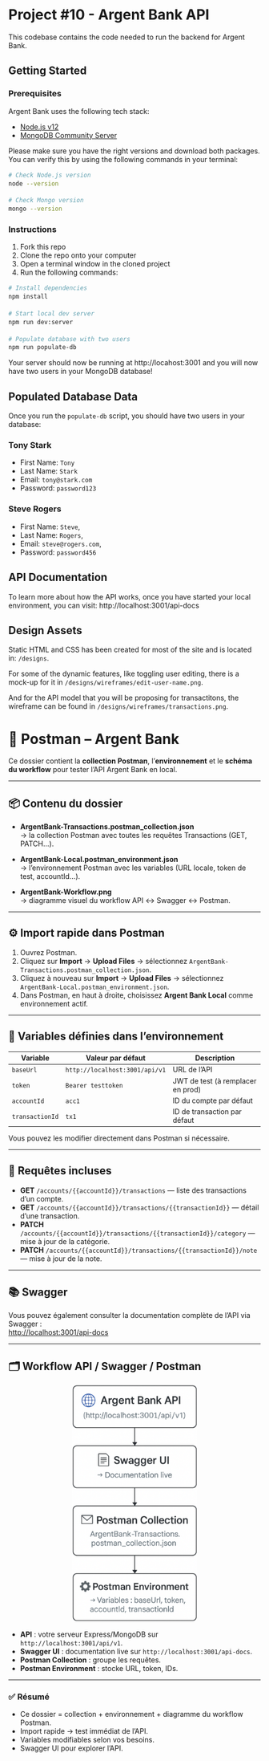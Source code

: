 # Project #10 - Argent Bank API

This codebase contains the code needed to run the backend for Argent Bank.

## Getting Started

### Prerequisites

Argent Bank uses the following tech stack:

- [Node.js v12](https://nodejs.org/en/)
- [MongoDB Community Server](https://www.mongodb.com/try/download/community)

Please make sure you have the right versions and download both packages. You can verify this by using the following commands in your terminal:

```bash
# Check Node.js version
node --version

# Check Mongo version
mongo --version
```

### Instructions

1. Fork this repo
1. Clone the repo onto your computer
1. Open a terminal window in the cloned project
1. Run the following commands:

```bash
# Install dependencies
npm install

# Start local dev server
npm run dev:server

# Populate database with two users
npm run populate-db
```

Your server should now be running at http://locahost:3001 and you will now have two users in your MongoDB database!

## Populated Database Data

Once you run the `populate-db` script, you should have two users in your database:

### Tony Stark

- First Name: `Tony`
- Last Name: `Stark`
- Email: `tony@stark.com`
- Password: `password123`

### Steve Rogers

- First Name: `Steve`,
- Last Name: `Rogers`,
- Email: `steve@rogers.com`,
- Password: `password456`

## API Documentation

To learn more about how the API works, once you have started your local environment, you can visit: http://localhost:3001/api-docs

## Design Assets

Static HTML and CSS has been created for most of the site and is located in: `/designs`.

For some of the dynamic features, like toggling user editing, there is a mock-up for it in `/designs/wireframes/edit-user-name.png`.

And for the API model that you will be proposing for transactitons, the wireframe can be found in `/designs/wireframes/transactions.png`.

# 📨 Postman – Argent Bank

Ce dossier contient la **collection Postman**, l’**environnement** et le **schéma du workflow** pour tester l’API Argent Bank en local.

---

## 📦 Contenu du dossier

- **ArgentBank-Transactions.postman_collection.json**  
  → la collection Postman avec toutes les requêtes Transactions (GET, PATCH…).

- **ArgentBank-Local.postman_environment.json**  
  → l’environnement Postman avec les variables (URL locale, token de test, accountId…).

- **ArgentBank-Workflow.png**  
  → diagramme visuel du workflow API ↔ Swagger ↔ Postman.

---

## ⚙️ Import rapide dans Postman

1. Ouvrez Postman.
2. Cliquez sur **Import** → **Upload Files** → sélectionnez `ArgentBank-Transactions.postman_collection.json`.
3. Cliquez à nouveau sur **Import** → **Upload Files** → sélectionnez `ArgentBank-Local.postman_environment.json`.
4. Dans Postman, en haut à droite, choisissez **Argent Bank Local** comme environnement actif.

---

## 📝 Variables définies dans l’environnement

| Variable        | Valeur par défaut               | Description                     |
|-----------------|--------------------------------|---------------------------------|
| `baseUrl`       | `http://localhost:3001/api/v1` | URL de l’API                    |
| `token`         | `Bearer testtoken`             | JWT de test (à remplacer en prod)|
| `accountId`     | `acc1`                          | ID du compte par défaut         |
| `transactionId` | `tx1`                           | ID de transaction par défaut    |

Vous pouvez les modifier directement dans Postman si nécessaire.

---

## 🚀 Requêtes incluses

- **GET** `/accounts/{{accountId}}/transactions` — liste des transactions d’un compte.
- **GET** `/accounts/{{accountId}}/transactions/{{transactionId}}` — détail d’une transaction.
- **PATCH** `/accounts/{{accountId}}/transactions/{{transactionId}}/category` — mise à jour de la catégorie.
- **PATCH** `/accounts/{{accountId}}/transactions/{{transactionId}}/note` — mise à jour de la note.

---

## 📚 Swagger

Vous pouvez également consulter la documentation complète de l’API via Swagger :  
[http://localhost:3001/api-docs](http://localhost:3001/api-docs)

---

## 🗂 Workflow API / Swagger / Postman

<p align="center">
  <img src="postman/ArgentBank-Workflow.png" alt="Workflow Argent Bank API" width="250">
</p>

- **API** : votre serveur Express/MongoDB sur `http://localhost:3001/api/v1`.
- **Swagger UI** : documentation live sur `http://localhost:3001/api-docs`.
- **Postman Collection** : groupe les requêtes.
- **Postman Environment** : stocke URL, token, IDs.

---

### ✅ Résumé

- Ce dossier = collection + environnement + diagramme du workflow Postman.
- Import rapide → test immédiat de l’API.
- Variables modifiables selon vos besoins.
- Swagger UI pour explorer l’API.

